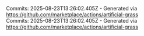 Commits: 2025-08-23T13:26:02.405Z - Generated via https://github.com/marketplace/actions/artificial-grass
<br>
Commits: 2025-08-23T13:26:02.405Z - Generated via https://github.com/marketplace/actions/artificial-grass
<br>
